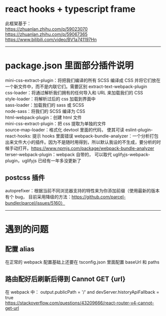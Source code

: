# react hooks + typescript frame

此框架基于：  
https://zhuanlan.zhihu.com/p/59023070  
https://zhuanlan.zhihu.com/p/59067365  
https://www.bilibili.com/video/BV1a741197Hn

---

# package.json 里面部分插件说明

mini-css-extract-plugin：将把我们编译的所有 SCSS 编译成 CSS 并将它们放在一个新文件中，而不是内联它们。需要区别 extract-text-webpack-plugin  
css-loader：将通过解析我们拥有的任何导入和 URL 来加载我们的 CSS  
style-loader：将解析过后的 css 加载到界面中  
sass-loader：加载我们的 sass 或 SCSS  
node-sass：将我们的 SCSS 编译为 CSS  
html-webpack-plugin：创建 html 文件  
mini-css-extract-plugin：把 css 提取为单独的文件  
source-map-loader：格式化 devtool 里面的代码， 使其可读
eslint-plugin-react-hooks: 提示 hooks 里面错误
webpack-bundle-analyzer：一个分析打包出来文件大小的插件。因为不是随时用得到，所以默认我设的不生成，要分析的时候手动打开。https://www.npmjs.com/package/webpack-bundle-analyzer  
terser-webpack-plugin：webpack 自带的， 可以取代 uglifyjs-webpack-plugin，uglifyjs 已经有一年多没更新了

## postcss 插件

autoprefixer：根据当前不同浏览器支持的特性来为你添加前缀（使用最新的版本有个 bug， 目前采用降级的方法：https://github.com/parcel-bundler/parcel/issues/5160）

---

# 遇到的问题

## 配置 alias

在正常的 webpack 配置基础上还要在 tsconfig.json 里面配置 baseUrl 和 paths

## 路由配好后刷新后得到 Cannot GET {url}

在 webpack 中： output.publicPath = '/' and devServer.historyApiFallback = true  
https://stackoverflow.com/questions/43209666/react-router-v4-cannot-get-url
